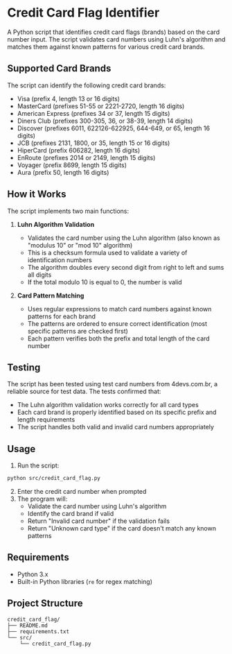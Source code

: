 # Credit Card Flag Identifier

A Python script that identifies credit card flags (brands) based on the card number input. The script validates card numbers using Luhn's algorithm and matches them against known patterns for various credit card brands.

## Supported Card Brands

The script can identify the following credit card brands:
- Visa (prefix 4, length 13 or 16 digits)
- MasterCard (prefixes 51-55 or 2221-2720, length 16 digits)
- American Express (prefixes 34 or 37, length 15 digits)
- Diners Club (prefixes 300-305, 36, or 38-39, length 14 digits)
- Discover (prefixes 6011, 622126-622925, 644-649, or 65, length 16 digits)
- JCB (prefixes 2131, 1800, or 35, length 15 or 16 digits)
- HiperCard (prefix 606282, length 16 digits)
- EnRoute (prefixes 2014 or 2149, length 15 digits)
- Voyager (prefix 8699, length 15 digits)
- Aura (prefix 50, length 16 digits)

## How it Works

The script implements two main functions:

1. **Luhn Algorithm Validation**
   - Validates the card number using the Luhn algorithm (also known as "modulus 10" or "mod 10" algorithm)
   - This is a checksum formula used to validate a variety of identification numbers
   - The algorithm doubles every second digit from right to left and sums all digits
   - If the total modulo 10 is equal to 0, the number is valid

2. **Card Pattern Matching**
   - Uses regular expressions to match card numbers against known patterns for each brand
   - The patterns are ordered to ensure correct identification (most specific patterns are checked first)
   - Each pattern verifies both the prefix and total length of the card number

## Testing

The script has been tested using test card numbers from 4devs.com.br, a reliable source for test data. The tests confirmed that:
- The Luhn algorithm validation works correctly for all card types
- Each card brand is properly identified based on its specific prefix and length requirements
- The script handles both valid and invalid card numbers appropriately

## Usage

1. Run the script:
```bash
python src/credit_card_flag.py
```

2. Enter the credit card number when prompted
3. The program will:
   - Validate the card number using Luhn's algorithm
   - Identify the card brand if valid
   - Return "Invalid card number" if the validation fails
   - Return "Unknown card type" if the card doesn't match any known patterns

## Requirements

- Python 3.x
- Built-in Python libraries (`re` for regex matching)

## Project Structure

```
credit_card_flag/
├── README.md
├── requirements.txt
└── src/
    └── credit_card_flag.py
